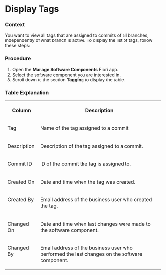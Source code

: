 <!-- loiof878c273f48e447c84aebd3ad4d6baac -->

# Display Tags





### Context

You want to view all tags that are assigned to commits of all branches, independently of what branch is active. To display the list of tags, follow these steps:



### Procedure

1.  Open the **Manage Software Components** Fiori app.
2.  Select the software component you are interested in.
3.  Scroll down to the section **Tagging** to display the table.



### Table Explanation


<table>
<tr>
<th valign="top">

Column

</th>
<th valign="top">

Description

</th>
</tr>
<tr>
<td valign="top">

Tag

</td>
<td valign="top">

Name of the tag assigned to a commit

</td>
</tr>
<tr>
<td valign="top">

Description

</td>
<td valign="top">

Description of the tag assigned to a commit.

</td>
</tr>
<tr>
<td valign="top">

Commit ID

</td>
<td valign="top">

ID of the commit the tag is assigned to.

</td>
</tr>
<tr>
<td valign="top">

Created On

</td>
<td valign="top">

Date and time when the tag was created.

</td>
</tr>
<tr>
<td valign="top">

Created By

</td>
<td valign="top">

Email address of the business user who created the tag.

</td>
</tr>
<tr>
<td valign="top">

Changed On

</td>
<td valign="top">

Date and time when last changes were made to the software component.

</td>
</tr>
<tr>
<td valign="top">

Changed By

</td>
<td valign="top">

Email address of the business user who performed the last changes on the software component.

</td>
</tr>
</table>


